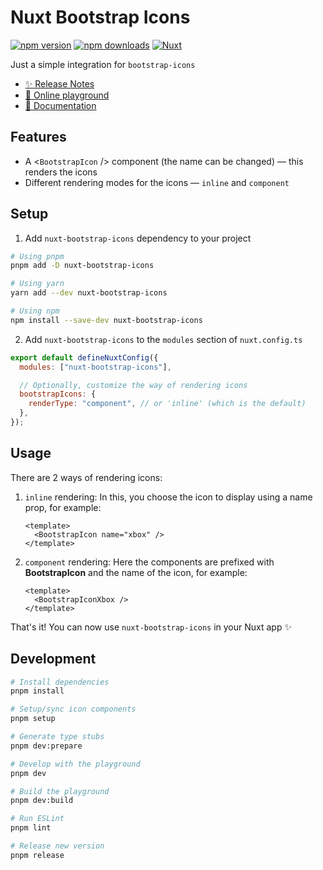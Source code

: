 # Nuxt Bootstrap Icons

[![npm version][npm-version-src]][npm-version-href]
[![npm downloads][npm-downloads-src]][npm-downloads-href]
[![Nuxt][nuxt-src]][nuxt-href]

Just a simple integration for `bootstrap-icons`

- [✨ Release Notes](/CHANGELOG.md)
- [🏀 Online playground](https://stackblitz.com/edit/nuxt-starter-7kiqrj?file=playground%2Fapp.vue)
- [📖 Documentation](https://icons.getboostrap.com)

## Features

- A <`BootstrapIcon` /> component (the name can be changed) &mdash; this renders the icons
- Different rendering modes for the icons &mdash; `inline` and `component`

## Setup

1. Add `nuxt-bootstrap-icons` dependency to your project

```bash
# Using pnpm
pnpm add -D nuxt-bootstrap-icons

# Using yarn
yarn add --dev nuxt-bootstrap-icons

# Using npm
npm install --save-dev nuxt-bootstrap-icons
```

2. Add `nuxt-bootstrap-icons` to the `modules` section of `nuxt.config.ts`

```js
export default defineNuxtConfig({
  modules: ["nuxt-bootstrap-icons"],

  // Optionally, customize the way of rendering icons
  bootstrapIcons: {
    renderType: "component", // or 'inline' (which is the default)
  },
});
```

## Usage

There are 2 ways of rendering icons:

1. `inline` rendering:
   In this, you choose the icon to display using a name prop, for example:

   ```vue
   <template>
     <BootstrapIcon name="xbox" />
   </template>
   ```

2. `component` rendering:
   Here the components are prefixed with **BootstrapIcon** and the name of the icon, for example:

   ```vue
   <template>
     <BootstrapIconXbox />
   </template>
   ```

That's it! You can now use `nuxt-bootstrap-icons` in your Nuxt app ✨

## Development

```bash
# Install dependencies
pnpm install

# Setup/sync icon components
pnpm setup

# Generate type stubs
pnpm dev:prepare

# Develop with the playground
pnpm dev

# Build the playground
pnpm dev:build

# Run ESLint
pnpm lint

# Release new version
pnpm release
```

<!-- Badges -->

[npm-version-src]: https://img.shields.io/npm/v/nuxt-bootstrap-icons/latest.svg?style=flat&colorA=18181B&colorB=28CF8D
[npm-version-href]: https://npmjs.com/package/nuxt-bootstrap-icons
[npm-downloads-src]: https://img.shields.io/npm/dm/nuxt-bootstrap-icons.svg?style=flat&colorA=18181B&colorB=28CF8D
[npm-downloads-href]: https://npmjs.com/package/nuxt-bootstrap-icons
[nuxt-src]: https://img.shields.io/badge/Nuxt-18181B?logo=nuxt.js
[nuxt-href]: https://nuxt.com
